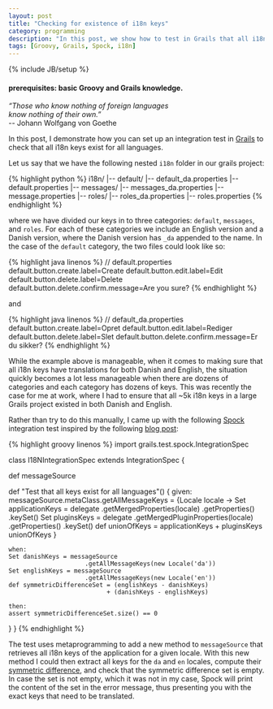```yaml
---
layout: post
title: "Checking for existence of i18n keys"
category: programming
description: "In this post, we show how to test in Grails that all i18n keys exist for all languages."
tags: [Groovy, Grails, Spock, i18n]
---
```


{% include JB/setup %}

#### prerequisites: basic Groovy and Grails knowledge.

*“Those who know nothing of foreign languages*<br/>
*know nothing of their own.”*<br/>
-- Johann Wolfgang von Goethe

In this post, I demonstrate how you can set up an integration test in
[Grails](https://grails.org/) to check that all i18n keys exist for all
languages.

Let us say that we have the following nested `i18n` folder in our grails project:

{% highlight python %}
i18n/
  |-- default/
        |-- default_da.properties
        |-- default.properties
  |-- messages/
        |-- messages_da.properties
        |-- message.properties
  |-- roles/
        |-- roles_da.properties
        |-- roles.properties
{% endhighlight %}

where we have divided our keys in to three categories: `default`, `messages`, and
`roles`. For each of these categories we include an English version and a Danish
version, where the Danish version has `_da` appended to the name. In the case of
the `default` category, the two files could look like so:

{% highlight java linenos %}
// default.properties
default.button.create.label=Create
default.button.edit.label=Edit
default.button.delete.label=Delete
default.button.delete.confirm.message=Are you sure?
{% endhighlight %}

and

{% highlight java linenos %}
// default_da.properties
default.button.create.label=Opret
default.button.edit.label=Rediger
default.button.delete.label=Slet
default.button.delete.confirm.message=Er du sikker?
{% endhighlight %}

While the example above is manageable, when it comes to making sure that all i18n
keys have translations for both Danish and English, the situation quickly
becomes a lot less manageable when there are dozens of categories and each
category has dozens of keys. This was recently the case for me at work, where I
had to ensure that all ~5k i18n keys in a large Grails project existed in both
Danish and English.

Rather than try to do this manually, I came up with the following
[Spock](https://grails.org/plugin/spock) integration test inspired by the
following
[blog post](https://sergiosmind.wordpress.com/2013/07/25/getting-all-i18n-messages-in-javascript/):

{% highlight groovy linenos %}
import grails.test.spock.IntegrationSpec

class I18NIntegrationSpec extends IntegrationSpec {

  def messageSource

  def "Test that all keys exist for all languages"() {
    given:
    messageSource.metaClass.getAllMessageKeys = {Locale locale ->
      Set applicationKeys = delegate
                                .getMergedProperties(locale)
                                .getProperties()
                                .keySet()
      Set pluginsKeys = delegate
                            .getMergedPluginProperties(locale)
                            .getProperties()
                            .keySet()
      def unionOfKeys = applicationKeys + pluginsKeys
      unionOfKeys
    }

    when:
    Set danishKeys = messageSource
                         .getAllMessageKeys(new Locale('da'))
    Set englishKeys = messageSource
                         .getAllMessageKeys(new Locale('en'))
    def symmetricDifferenceSet = (englishKeys - danishKeys)
                               + (danishKeys - englishKeys)

    then:
    assert symmetricDifferenceSet.size() == 0
  }
}
{% endhighlight %}

The test uses metaprogramming to add a new method to `messageSource` that
retrieves all i18n keys of the application for a given locale. With this new
method I could then extract all keys for the `da` and `en` locales, compute
their [symmetric difference](http://en.wikipedia.org/wiki/Symmetric_difference),
and check that the symmetric difference set is empty. In case the set is not
empty, which it was not in my case, Spock will print the content of the set in
the error message, thus presenting you with the exact keys that need to be
translated.
